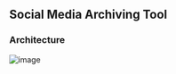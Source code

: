 ## Social Media Archiving Tool

### Architecture

![image](https://github.com/bug-author/social-media-archiving-tool/assets/48406637/2b21e74e-f97d-4409-bbf5-832f3cd992da)
